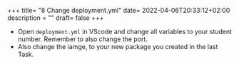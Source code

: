 +++
title= "8 Change deployment.yml"
date= 2022-04-06T20:33:12+02:00
description = ""
draft= false
+++

- Open `deployment.yml` in VScode and change all variables to your student number. Remember to also change the port.
- Also change the iamge, to your new package you created in the last Task.
